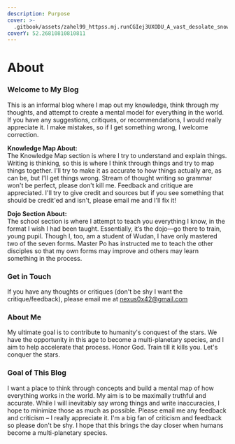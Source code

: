 ```yaml
---
description: Purpose
cover: >-
  .gitbook/assets/zahel99_httpss.mj.runCGIej3UXODU_A_vast_desolate_snowy_expans_7a8aee42-b488-47d4-8ba6-92b2f7e84ba3_3.png
coverY: 52.26810810810811
---
```


# About

### Welcome to My Blog

This is an informal blog where I map out my knowledge, think through my thoughts, and attempt to create a mental model for everything in the world. If you have any suggestions, critiques, or recommendations, I would really appreciate it. I make mistakes, so if I get something wrong, I welcome correction.



**Knowledge Map About:**\
The Knowledge Map section is where I try to understand and explain things. Writing is thinking, so this is where I think through things and try to map things together. I'll try to make it as accurate to how things actually are, as can be, but I'll get things wrong. Stream of thought writing so grammar won't be perfect, please don't kill me. Feedback and critique are appreciated. I'll try to give credit and sources but if you see something that should be credit'ed and isn't, please email me and I'll fix it!&#x20;



**Dojo Section About:**\
The school section is where I attempt to teach you everything I know, in the format I wish I had been taught. Essentially, it’s the dojo—go there to train, young pupil. Though I, too, am a student of Wudan, I have only mastered two of the seven forms. Master Po has instructed me to teach the other disciples so that my own forms may improve and others may learn something in the process.

### Get in Touch

If you have any thoughts or critiques (don't be shy I want the critique/feedback), please email me at nexus0x42@gmail.com

### About Me

My ultimate goal is to contribute to humanity's conquest of the stars. We have the opportunity in this age to become a multi-planetary species, and I aim to help accelerate that process. Honor God. Train till it kills you. Let's conquer the stars.

### Goal of This Blog

I want a place to think through concepts and build a mental map of how everything works in the world. My aim is to be maximally truthful and accurate. While I will inevitably say wrong things and write inaccuracies, I hope to minimize those as much as possible. Please email me any feedback and criticism – I really appreciate it. I'm a big fan of criticism and feedback so please don't be shy. I hope that this brings the day closer when humans become a multi-planetary species.
